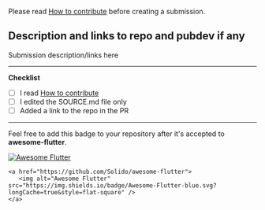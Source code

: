 Please read [How to contribute](https://github.com/Solido/awesome-flutter/blob/master/contributing.md) before creating a submission.

## Description and links to repo and pubdev if any 

Submission description/links here

---

**Checklist**

- [ ] I read [How to contribute](https://github.com/Solido/awesome-flutter/blob/master/contributing.md)
- [ ] I edited the SOURCE.md file only
- [ ] Added a link to the repo in the PR

---

Feel free to add this badge to your repository after it's accepted to **awesome-flutter**.

 <a href="https://stackoverflow.com/questions/tagged/flutter?sort=votes">
  <img alt="Awesome Flutter" src="https://img.shields.io/badge/Awesome-Flutter-blue.svg?longCache=true&style=flat-square" />
 </a>
 
 ``` 
<a href="https://github.com/Solido/awesome-flutter">
    <img alt="Awesome Flutter" src="https://img.shields.io/badge/Awesome-Flutter-blue.svg?longCache=true&style=flat-square" />
</a>
```
